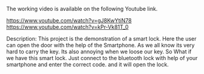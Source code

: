 The working video is available on the following Youtube link.

https://www.youtube.com/watch?v=gJ8KwYtiN78
https://www.youtube.com/watch?v=kPr-Vk81T_0

Description: This project is the demonstration of a smart lock. Here the user can open the door with the help of the Smartphone.
	     As we all know its very hard to carry the key. Its also annoying when we loose our key. So What if we have this smart lock.
	     Just connect to the bluetooth lock with help of your smartphone and enter the correct code. and it will open the lock.


			 
			 
			 
